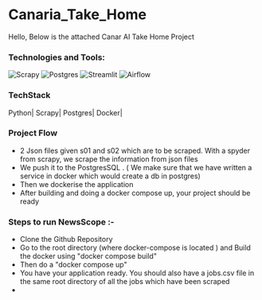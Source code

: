 # Canaria_Take_Home
Hello, Below is the attached Canar AI Take Home Project



### **Technologies and Tools:**

![Scrapy](https://img.shields.io/badge/Scrapy-558B2F?style=for-the-badge&logo=scrapy&logoColor=white)
![Postgres](https://img.shields.io/badge/PostgreSQL-336791?style=for-the-badge&logo=postgresql&logoColor=white)
![Streamlit](https://img.shields.io/badge/Streamlit-FF4B4B?style=for-the-badge&logo=streamlit&logoColor=white)
![Airflow](https://img.shields.io/badge/Airflow-017CEE?style=for-the-badge&logo=apacheairflow&logoColor=white)






### **TechStack**
Python| Scrapy| Postgres| Docker|


### **Project Flow**
 
* 2 Json files given s01 and s02 which are to be scraped. With a spyder from scrapy, we scrape the information from json files
* We push it to the PostgresSQL . ( We make sure that we have written a service in docker which would create a db in postgres)
* Then we dockerise the application
* After building and doing a docker compose up, your project should be ready



### **Steps to run NewsScope :-**
* Clone the Github Repository 
* Go to the root directory (where docker-compose is located ) and Build the docker using "docker compose build"
* Then do a "docker compose up"
* You have your application ready. You should also have a jobs.csv file in the same root directory of all the jobs which have been scraped
* 







